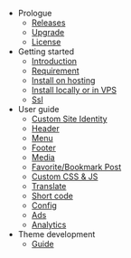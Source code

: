 - Prologue
  - [Releases](releases.md)
  - [Upgrade](upgrade.md)
  - [License](license.md)
- Getting started
  - [Introduction](README.md)
  - [Requirement](requirement.md)
  - [Install on hosting](install-on-hosting.md)
  - [Install locally or in VPS](install-on-vps.md)
  - [Ssl](ssl.md)
- User guide
  - [Custom Site Identity](general.md)
  - [Header](header.md)
  - [Menu](menu.md)
  - [Footer](footer.md)
  - [Media](media.md)
  - [Favorite/Bookmark Post](bookmark-post.md)
  - [Custom CSS & JS](cssjs.md)
  - [Translate](translate.md)
  - [Short code](shortcode.md)
  - [Config](config.md)
  - [Ads](adv.md)
  - [Analytics](analytics.md)
- Theme development
  - [Guide](theme-development.md)